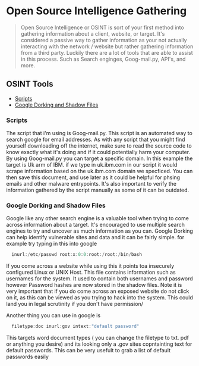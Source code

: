 # Open Source Intelligence Gathering

> Open Source Intelligence or OSINT is sort of your first method into gathering information about a client, website, or target. It's considered a passive way to gather information as your not actually interacting with the network / website but rather gathering information from a third party. Luckily there are a lot of tools that are able to assist in this process. Such as Search enginges, Goog-mail.py, API's, and more.

## OSINT Tools

* [Scripts](#Scripts)
* [Google Dorking and Shadow Files](#Google-Dorking-and-Shadow-Files)


### Scripts

The script that i'm using is Goog-mail.py. This script is an automated way to search google for email addresses. As with any script that you might find yourself downloading off the internet, make sure to read the source code to know exactly what it's doing and if it could potentially harm your computer.  By using Goog-mail.py you can target a specific domain. In this example the target is Uk arm of IBM. if we type in uk.ibm.com in our script it would scrape information based on the uk.ibm.com domain we specficed. You can then save this document, and use later as it could be helpful for phsing emails and other malware entrypoints. It's also important to verify the information gathered by the script manually as some of it can be outdated.


### Google Dorking and Shadow Files

Google like any other search engine is a valuable tool when trying to come across information about a target. It's encouraged to use multiple search engines to try and uncover as much information as you can. Google Dorking can help identify vulnerable sites and data and it can be fairly simple. for example try typing in this into google
  ```powershell
    inurl:/etc/passwd root:x:0:0:root:/root:/bin/bash
  ```
If you come across a website while using this it points toa insecurely configured Linux or UNIX Host. This file contains information such as usernames for the system. It used to contain both usernames and password however Password hashes are now stored in the shadow files.
Note it is very important that if you do come across an exposed website do not click on it, as this can be viewed as you trying to hack into the system. This could land you in legal scrutinity if you don't have permission/

   Another thing you can use in google is 
  ```powershell
    filetype:doc inurl:gov intext:"default password"
  ```
  This targets word document types ( you can change the filetype to txt. pdf or anything you desire) and its looking only a .gov sites copntainting text for default passwords. This can be very usefult to grab a list of default passwords easily
